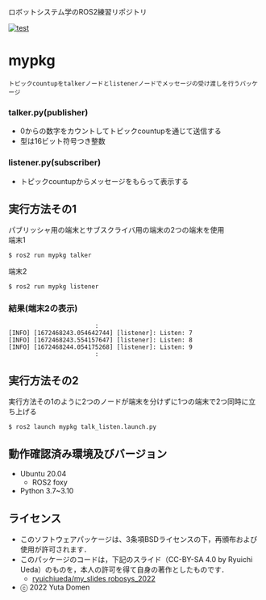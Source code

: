 ロボットシステム学のROS2練習リポジトリ

[![test](https://github.com/yutadomen/mypkg/actions/workflows/test.yml/badge.svg)](https://github.com/yutadomen/mypkg/actions/workflows/test.yml)

# mypkg
``トピックcountupをtalkerノードとlistenerノードでメッセージの受け渡しを行うパッケージ``

### talker.py(publisher)
* 0からの数字をカウントしてトピックcountupを通じて送信する   
* 型は16ビット符号つき整数

### listener.py(subscriber)
* トピックcountupからメッセージをもらって表示する

## 実行方法その1
パブリッシャ用の端末とサブスクライバ用の端末の2つの端末を使用       
端末1   
```
$ ros2 run mypkg talker
```      
端末2   
```
$ ros2 run mypkg listener
```
### 結果(端末2の表示)
``                         :                          ``   
``[INFO] [1672468243.054642744] [listener]: Listen: 7``   
``[INFO] [1672468243.554157647] [listener]: Listen: 8``   
``[INFO] [1672468244.054175268] [listener]: Listen: 9``   
``                         :                          ``

## 実行方法その2
実行方法その1のように2つのノードが端末を分けずに1つの端末で2つ同時に立ち上げる      
```
$ ros2 launch mypkg talk_listen.launch.py
```

## 動作確認済み環境及びバージョン
* Ubuntu 20.04
  * ROS2 foxy
* Python 3.7~3.10

## ライセンス
* このソフトウェアパッケージは、3条項BSDライセンスの下，再頒布および使用が許可されます．
* このパッケージのコードは，下記のスライド（CC-BY-SA 4.0 by Ryuichi Ueda）のものを，本人の許可を得て自身の著作としたものです．
     * [ryuichiueda/my_slides robosys_2022](https://github.com/ryuichiueda/my_slides/tree/master/robosys_2022)
* ⓒ 2022 Yuta Domen


